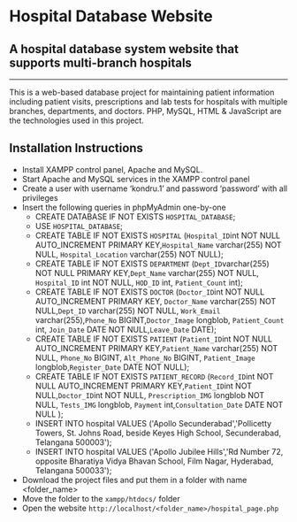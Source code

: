 # Hospital Database Website
## A hospital database system website that supports multi-branch hospitals 
***
This is a web-based database project for maintaining patient information including patient visits, prescriptions and lab tests for hospitals with multiple branches, departments, and doctors. PHP, MySQL, HTML & JavaScript are the technologies used in this project.
## Installation Instructions
* Install XAMPP control panel, Apache and MySQL.
* Start Apache and MySQL services in the XAMPP control panel
* Create a user with username ‘kondru.1’ and password ‘password’ with all privileges
* Insert the following queries in phpMyAdmin one-by-one
    * CREATE DATABASE IF NOT EXISTS `HOSPITAL_DATABASE`;
    * USE `HOSPITAL_DATABASE`;
    * CREATE TABLE IF NOT EXISTS `HOSPITAL` (`Hospital_ID`int NOT NULL AUTO_INCREMENT PRIMARY KEY,`Hospital_Name` varchar(255) NOT NULL, `Hospital_Location` varchar(255) NOT NULL);
    * CREATE TABLE IF NOT EXISTS `DEPARTMENT` (`Dept_ID`varchar(255) NOT NULL PRIMARY KEY,`Dept_Name` varchar(255) NOT NULL, `Hospital_ID` int NOT NULL, `HOD_ID` int, `Patient_Count` int);
    * CREATE TABLE IF NOT EXISTS `DOCTOR` (`Doctor_ID`int NOT NULL AUTO_INCREMENT PRIMARY KEY, `Doctor_Name` varchar(255) NOT NULL,`Dept_ID` varchar(255) NOT NULL, `Work_Email` varchar(255),`Phone_No` BIGINT,`Doctor_Image` longblob, `Patient_Count` int, `Join_Date` DATE NOT NULL,`Leave_Date` DATE);
    * CREATE TABLE IF NOT EXISTS `PATIENT` (`Patient_ID`int NOT NULL AUTO_INCREMENT PRIMARY KEY,`Patient_Name` varchar(255) NOT NULL, `Phone_No` BIGINT, `Alt_Phone_No` BIGINT, `Patient_Image` longblob,`Register_Date` DATE NOT NULL);
    * CREATE TABLE IF NOT EXISTS `PATIENT_RECORD` (`Record_ID`int NOT NULL AUTO_INCREMENT PRIMARY KEY,`Patient_ID`int NOT NULL,`Doctor_ID`int NOT NULL, `Prescription_IMG` longblob NOT NULL, `Tests_IMG` longblob, `Payment` int,`Consultation_Date` DATE NOT NULL );
    * INSERT INTO hospital VALUES ('Apollo Secunderabad','Pollicetty Towers, St. Johns Road, beside Keyes High School, Secunderabad, Telangana 500003');
    * INSERT INTO hospital VALUES ('Apollo Jubilee Hills','Rd Number 72, opposite Bharatiya Vidya Bhavan School, Film Nagar, Hyderabad, Telangana 500033');
* Download the project files and put them in a folder with name <folder_name>
* Move the folder to the `xampp/htdocs/` folder
* Open the website `http://localhost/<folder_name>/hospital_page.php`
